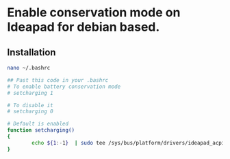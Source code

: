 # Enable conservation mode on Ideapad for debian based.


## Installation

```bash
nano ~/.bashrc

## Past this code in your .bashrc
# To enable battery conservation mode 
# setcharging 1

# To disable it
# setcharging 0

# Default is enabled
function setcharging()
{
        echo ${1:-1}  | sudo tee /sys/bus/platform/drivers/ideapad_acpi/VPC2004\:00/conservation_mode
}

